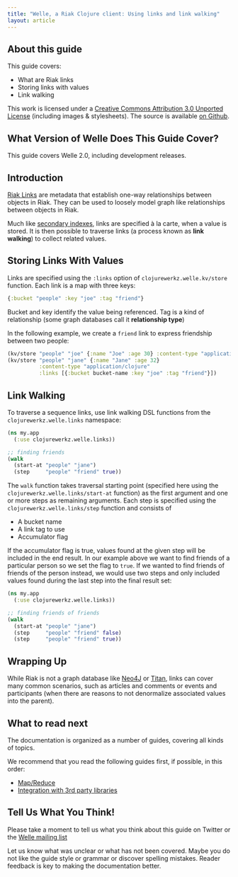 ```yaml
---
title: "Welle, a Riak Clojure client: Using links and link walking"
layout: article
---
```


## About this guide

This guide covers:

 * What are Riak links
 * Storing links with values
 * Link walking

This work is licensed under a <a rel="license" href="http://creativecommons.org/licenses/by/3.0/">Creative Commons Attribution 3.0 Unported License</a> (including images & stylesheets). The source is available [on Github](https://github.com/clojurewerkz/welle.docs).


## What Version of Welle Does This Guide Cover?

This guide covers Welle 2.0, including development releases.


## Introduction

[Riak Links](http://wiki.basho.com/Links.html) are metadata that establish one-way relationships between objects in Riak. They can be used to loosely model graph like
relationships between objects in Riak.

Much like [secondary indexes](/2i.html), links are specified à la carte, when a value is stored. It is then possible to traverse links (a process known as
**link walking**) to collect related values.


## Storing Links With Values

Links are specified using the `:links` option of `clojurewerkz.welle.kv/store` function. Each link is a map with three keys:

``` clojure
{:bucket "people" :key "joe" :tag "friend"}
```

Bucket and key identify the value being referenced. Tag is a kind of relationship (some graph databases call it **relationship type**)

In the following example, we create a `friend` link to express friendship between two people:

``` clojure
(kv/store "people" "joe" {:name "Joe" :age 30} :content-type "application/clojure")
(kv/store "people" "jane" {:name "Jane" :age 32}
          :content-type "application/clojure"
          :links [{:bucket bucket-name :key "joe" :tag "friend"}])
```



## Link Walking

To traverse a sequence links, use link walking DSL functions from the `clojurewerkz.welle.links` namespace:

``` clojure
(ns my.app
  (:use clojurewerkz.welle.links))

;; finding friends
(walk
  (start-at "people" "jane")
  (step     "people" "friend" true))
```

The `walk` function takes traversal starting point (specified here using the `clojurewerkz.welle.links/start-at` function) as the first argument and one or more steps as
remaining arguments. Each step is specified using the `clojurewerkz.welle.links/step` function and consists of

 * A bucket name
 * A link tag to use
 * Accumulator flag

If the accumulator flag is true, values found at the given step will be included in the end result. In our example above we want to find friends of
a particular person so we set the flag to `true`. If we wanted to find friends of friends of the person instead, we would use two steps and only included
values found during the last step into the final result set:

``` clojure
(ns my.app
  (:use clojurewerkz.welle.links))

;; finding friends of friends
(walk
  (start-at "people" "jane")
  (step     "people" "friend" false)
  (step     "people" "friend" true))
```


## Wrapping Up

While Riak is not a graph database like [Neo4J](http://neo4j.org) or [Titan](http://thinkaurelius.github.com/titan/),
links can cover many common scenarios, such as articles and comments
or events and participants (when there are reasons to not denormalize
associated values into the parent).


## What to read next

The documentation is organized as a number of guides, covering all kinds of topics.

We recommend that you read the following guides first, if possible, in this order:

 * [Map/Reduce](/articles/mapreduce.html)
 * [Integration with 3rd party libraries](/articles/integration.html)



## Tell Us What You Think!

Please take a moment to tell us what you think about this guide on
Twitter or the [Welle mailing
list](https://groups.google.com/forum/#!forum/clojure-riak)

Let us know what was unclear or what has not been covered. Maybe you
do not like the guide style or grammar or discover spelling
mistakes. Reader feedback is key to making the documentation better.
